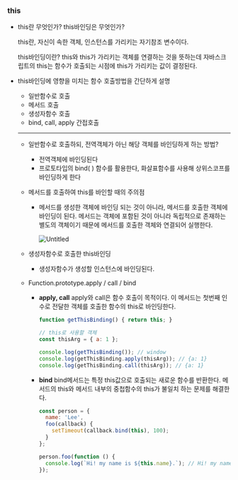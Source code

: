 ### this

- this란 무엇인가? this바인딩은 무엇인가?
    
    this란, 자신이 속한 객체, 인스턴스를 가리키는 자기참조 변수이다.
    
    this바인딩이란? 
    this와 this가 가리키는 객체를 연결하는 것을 뜻하는데 자바스크립트의 this는 함수가 호출되는 시점에 this가 가리키는 값이 결정된다. 
    
- this바인딩에 영향을 미치는 함수 호출방법을 간단하게 설명
    - 일반함수로 호출
    - 메서드 호출
    - 생성자함수 호출
    - bind, call, apply 간접호출
    
    ---
    
    - 일반함수로 호출하되, 전역객체가 아닌 해당 객체를 바인딩하게 하는 방법?
        - 전역객체에 바인딩된다
        - 프로토타입의 bind( ) 함수를 활용한다, 화살표함수를 사용해 상위스코프를 바인딩하게 한다
        
    - 메서드를 호출하여 this를 바인할 때의 주의점
        - 메서드를 생성한 객체에 바인딩 되는 것이 아니라, 메서드를 호출한 객체에 바인딩이 된다. 메서드는 객체에 포함된 것이 아니라 독립적으로 존재하는 별도의 객체이기 때문에 메서드를 호출한 객체와 연결되어 실행한다.
            
            ![Untitled](https://s3-us-west-2.amazonaws.com/secure.notion-static.com/03f3b9d4-5bdb-4c8e-b49e-f31395a02fe3/Untitled.png)
            
        
    - 생성자함수로 호출한 this바인딩
        - 생성자함수가 생성할 인스턴스에 바인딩된다.
        
    - Function.prototype.apply / call / bind
        - **apply, call** 
        apply와 call은 함수 호출이 목적이다. 이 메서드는 첫번째 인수로 전달한 객체를 호출한 함수의 this로 바인딩한다.
            
            ```jsx
            function getThisBinding() { return this; }
            
            // this로 사용할 객체
            const thisArg = { a: 1 };
            
            console.log(getThisBinding()); // window
            console.log(getThisBinding.apply(thisArg)); // {a: 1}
            console.log(getThisBinding.call(thisArg)); // {a: 1}
            ```
            
        - **bind** 
        bind메서드는 특정 this값으로 호출되는 새로운 함수를 반환한다. 메서드의 this와 메서드 내부의 중첩함수의 this가 불일치 하는 문제를 해결한다.
            
            ```jsx
            const person = {
              name: 'Lee',
              foo(callback) {
                setTimeout(callback.bind(this), 100);
              }
            };
            
            person.foo(function () {
              console.log(`Hi! my name is ${this.name}.`); // Hi! my name is Lee.
            });
            ```